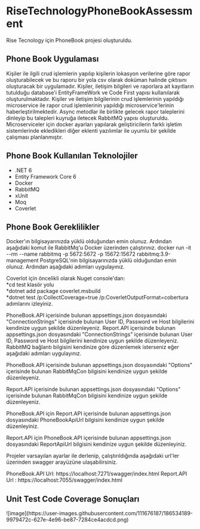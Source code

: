 # RiseTechnologyPhoneBookAssessment
Rise Tecnology için PhoneBook projesi oluşturuldu.
<h2>Phone Book Uygulaması</h2>
Kişiler ile ilgili crud işlemlerin yapılıp kişilerin lokasyon verilerine göre rapor oluşturabilecek ve bu raporu bir yola csv olarak doküman halinde çıktısını oluşturacak bir uygulamadır. Kişiler, iletişim bilgileri ve raporlara ait kayıtların tutulduğu database'i EntityFrameWork ve Code First yapısı kullanılarak oluşturulmaktadır. Kişiler ve iletişim bilgilerinin crud işlemlerinin yapıldığı microservice ile rapor crud işlemlerinin yapıldığı microservice'lerinin haberleştirilmektedir. Async metodlar ile birlikte gelecek rapor taleplerini dinleyip bu talepleri kuyruğa iletecek RabbitMQ yapısı oluşturuldu. Microserviceler için docker ayarları yapılarak geliştiricilerin farklı işletim sistemlerinde ekledikleri diğer eklenti yazılımlar ile uyumlu bir şekilde çalışması planlanmıştır. 
<h2>Phone Book Kullanılan Teknolojiler</h2>
<ul>
  <li>.NET 6</li>
  <li>Entity Framework Core 6</li>
  <li>Docker</li>
    <li>RabbitMQ</li>
    <li>xUnit</li>
    <li>Moq</li>
    <li>Coverlet</li>
</ul>  
<h2>Phone Book Gereklilikler</h2>
Docker'ın bilgisayarınızda yüklü olduğundan emin olunuz. Ardından aşağıdaki komut ile RabbitMq'u Docker üzerinden çalıştırınız.
docker run -it --rm --name rabbitmq -p 5672:5672 -p 15672:15672 rabbitmq:3.9-management
PostgreSQL'nin bilgisayarınızda yüklü olduğundan emin olunuz. Ardından aşağıdaki adımları uygulayınız.

Coverlot için öncelikli olarak Nuget console'dan:<br>
*cd test klasör yolu<br>
*dotnet add package coverlet.msbuild<br>
*dotnet test /p:CollectCoverage=true /p:CoverletOutputFormat=cobertura<br>
adımlarını izleyiniz.

PhoneBook.API içerisinde bulunan appsettings.json dosyasındaki "ConnectionStrings" içerisinde bulunan User ID, Password ve Host bilgilerini kendinize uygun şekilde düzenleyeniz.
Report.API içerisinde bulunan appsettings.json dosyasındaki "ConnectionStrings" içerisinde bulunan User ID, Password ve Host bilgilerini kendinize uygun şekilde düzenleyeniz.
RabbitMQ bağlantı bilgisini kendinize göre düzenlemek isterseniz eğer aşağıdaki adımları uygulayınız.

PhoneBook.API içerisinde bulunan appsettings.json dosyasındaki "Options" içerisinde bulunan RabbitMqCon bilgisini kendinize uygun şekilde düzenleyeniz.

Report.API içerisinde bulunan appsettings.json dosyasındaki "Options" içerisinde bulunan RabbitMqCon bilgisini kendinize uygun şekilde düzenleyeniz.

PhoneBook.API için Report.API içerisinde bulunan appsettings.json dosyasındaki PhoneBookApiUrl bilgisini kendinize uygun şekilde düzenleyiniz.

Report.API için PhoneBook.API içerisinde bulunan appsettings.json dosyasındaki ReportApiUrl bilgisini kendinize uygun şekilde düzenleyiniz.

Projeler varsayılan ayarlar ile derlenip, çalıştırıldığında aşağıdaki url'ler üzerinden swagger arayüzüne ulaşabilirsiniz.

PhoneBook.API Url: https://localhost:7271/swagger/index.html
Report.API Url   : https://localhost:7055/swagger/index.html

<h2>Unit Test Code Coverage Sonuçları</h2>
![image](https://user-images.githubusercontent.com/111676187/186534189-9979472c-627e-4e96-be87-7284ce4acdcd.png)
